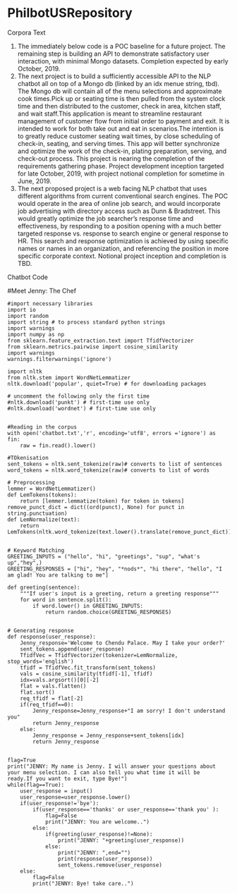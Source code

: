 # PhilbotUSRepository
Corpora Text
1.	The immediately below code is a POC baseline for a future project. The remaining step is building an API to demonstrate satisfactory user interaction, with minimal Mongo datasets. Completion expected by early October, 2019.
2.	The next project is to build a sufficiently accessible API to the NLP chatbot all on top of a Mongo db (linked by an idx menue string, tbd). The Mongo db will contain all of the menu selections and approximate cook times.Pick up or seating time is then pulled from the system clock time and then distributed to the customer, check in area, kitchen staff, and wait staff.This application is meant to streamline restaurant management of customer flow from initial order to payment and exit. It is intended to work for both take out and eat in scenarios.The intention is to greatly reduce customer seating wait times, by close scheduling of check-in, seating, and serving times. This app will better synchronize and optimize the work of the check-in, plating preparation, serving, and check-out process. This project is nearing the completion of the requirements gathering phase. Project development inception targeted for late October, 2019, with project notional completion for sometime in June, 2019.
3.	The next proposed project is a web facing NLP chatbot that uses different algorithms from current conventional search engines. The POC would operate in the area of online job search, and would incorporate job advertising with directory access such as Dunn & Bradstreet. This would greatly optimize the job searcher’s response time and effectiveness, by responding to a position opening with a much better targeted response vs. response to search engine or general response to HR. This search and response optimization is achieved by using specific names or names in an organization, and referencing the position in more specific corporate context. Notional project inception and completion is TBD.


Chatbot Code


#Meet Jenny: The Chef
	
	#import necessary libraries
	import io
	import random
	import string # to process standard python strings
	import warnings
	import numpy as np
	from sklearn.feature_extraction.text import TfidfVectorizer
	from sklearn.metrics.pairwise import cosine_similarity
	import warnings
	warnings.filterwarnings('ignore')
	
	import nltk
	from nltk.stem import WordNetLemmatizer
	nltk.download('popular', quiet=True) # for downloading packages
	
	# uncomment the following only the first time
	#nltk.download('punkt') # first-time use only
	#nltk.download('wordnet') # first-time use only
	
	
	#Reading in the corpus
	with open('chatbot.txt','r', encoding='utf8', errors ='ignore') as fin:
	    raw = fin.read().lower()
	
	#TOkenisation
	sent_tokens = nltk.sent_tokenize(raw)# converts to list of sentences 
	word_tokens = nltk.word_tokenize(raw)# converts to list of words
	
	# Preprocessing
	lemmer = WordNetLemmatizer()
	def LemTokens(tokens):
	    return [lemmer.lemmatize(token) for token in tokens]
	remove_punct_dict = dict((ord(punct), None) for punct in string.punctuation)
	def LemNormalize(text):
	    return LemTokens(nltk.word_tokenize(text.lower().translate(remove_punct_dict)))
	
	
	# Keyword Matching
	GREETING_INPUTS = ("hello", "hi", "greetings", "sup", "what's up","hey",)
	GREETING_RESPONSES = ["hi", "hey", "*nods*", "hi there", "hello", "I am glad! You are talking to me"]
	
	def greeting(sentence):
	    """If user's input is a greeting, return a greeting response"""
	    for word in sentence.split():
	        if word.lower() in GREETING_INPUTS:
	            return random.choice(GREETING_RESPONSES)
	
	
	# Generating response
	def response(user_response):
	    Jenny_response='Welcome to Chendu Palace. May I take your order?'
	    sent_tokens.append(user_response)
	    TfidfVec = TfidfVectorizer(tokenizer=LemNormalize, stop_words='english')
	    tfidf = TfidfVec.fit_transform(sent_tokens)
	    vals = cosine_similarity(tfidf[-1], tfidf)
	    idx=vals.argsort()[0][-2]
	    flat = vals.flatten()
	    flat.sort()
	    req_tfidf = flat[-2]
	    if(req_tfidf==0):
	        Jenny_response=Jenny_response+"I am sorry! I don't understand you"
	        return Jenny_response
	    else:
	        Jenny_response = Jenny_response+sent_tokens[idx]
	        return Jenny_response
	
	
	flag=True
	print("JENNY: My name is Jenny. I will answer your questions about your menu selection. I can also tell you what time it will be
	ready.If you want to exit, type Bye!")
	while(flag==True):
	    user_response = input()
	    user_response=user_response.lower()
	    if(user_response!='bye'):
	        if(user_response=='thanks' or user_response=='thank you' ):
	            flag=False
	            print("JENNY: You are welcome..")
	        else:
	            if(greeting(user_response)!=None):
	                print("JENNY: "+greeting(user_response))
	            else:
	                print("JENNY: ",end="")
	                print(response(user_response))
	                sent_tokens.remove(user_response)
	    else:
	        flag=False
	        print("JENNY: Bye! take care..")    


